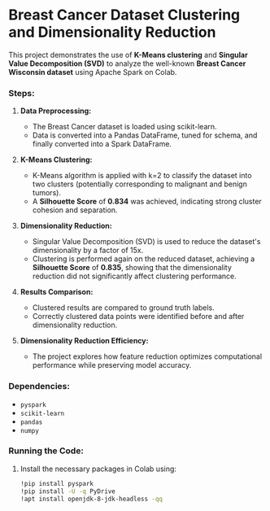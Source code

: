 # Breast Cancer Dataset Clustering and Dimensionality Reduction

This project demonstrates the use of **K-Means clustering** and **Singular Value Decomposition (SVD)** to analyze the well-known **Breast Cancer Wisconsin dataset** using Apache Spark on Colab.

### Steps:
1. **Data Preprocessing:**
   - The Breast Cancer dataset is loaded using scikit-learn.
   - Data is converted into a Pandas DataFrame, tuned for schema, and finally converted into a Spark DataFrame.

2. **K-Means Clustering:**
   - K-Means algorithm is applied with k=2 to classify the dataset into two clusters (potentially corresponding to malignant and benign tumors).
   - A **Silhouette Score** of **0.834** was achieved, indicating strong cluster cohesion and separation.

3. **Dimensionality Reduction:**
   - Singular Value Decomposition (SVD) is used to reduce the dataset's dimensionality by a factor of 15x.
   - Clustering is performed again on the reduced dataset, achieving a **Silhouette Score** of **0.835**, showing that the dimensionality reduction did not significantly affect clustering performance.

4. **Results Comparison:**
   - Clustered results are compared to ground truth labels.
   - Correctly clustered data points were identified before and after dimensionality reduction.

5. **Dimensionality Reduction Efficiency:**
   - The project explores how feature reduction optimizes computational performance while preserving model accuracy.


### Dependencies:
- `pyspark`
- `scikit-learn`
- `pandas`
- `numpy`

### Running the Code:
1. Install the necessary packages in Colab using:
   ```bash
   !pip install pyspark
   !pip install -U -q PyDrive
   !apt install openjdk-8-jdk-headless -qq
